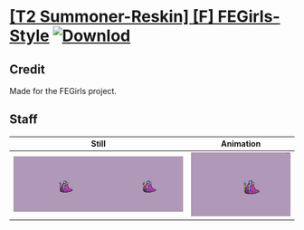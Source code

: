# [\[T2 Summoner-Reskin\] \[F\] FEGirls-Style](./) [![Downlod](https://img.shields.io/badge/Download--red?style=social&logo=github)](https://minhaskamal.github.io/DownGit/#/home?url=https://github.com/Klokinator/FE-Repo/tree/main/Battle%20Animations%2FMagi%20-%20Dark-Type%2F%5BT2%20Summoner-Reskin%5D%20%5BF%5D%20FEGirls-Style%2F7.%20Staff)

## Credit

Made for the FEGirls project.

## Staff

| Still | Animation |
| :---: | :-------: |
| ![Staff still](./Staff_000.png) | ![Staff animation](./Staff.gif) |
